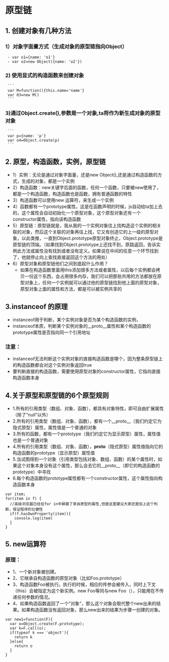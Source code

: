 # 原型链

## 1. 创建对象有几种方法
### 1）对象字面量方式（生成对象的原型链指向Object）
     - var o1={name: 'o1'}
     - var o2=new Object({name: 'o2'})
### 2) 使用显式的构造函数来创建对象
     ```
     var M=function(){this.name='name'}
     var 03=new M()
     ```
### 3)通过Object.create(),参数是一个对象,ta将作为新生成对象的原型对象
     ```
     var p={name: 'p'}
     var o4=Object.create(p)
     ```
## 2. 原型，构造函数，实例，原型链
- 1）实例：无论是通过对象字面量，还是new Object(),还是通过构造函数的方式，生成的对象，都是一个实例
- 2）构造函数：new关键字后面的函数，任何一个函数，只要被new使用了，都是一个构造函数，构造函数也是函数，拥有普通函数的特性
- 3）构造函数可以使用new 运算符，来生成一个实例
- 4）函数都有一个prototype属性，这是在函数声明的时候，js自动给ta加上去的，这个属性会自动初始化一个原型对象，这个原型对象还有一个constructor属性，指向该构造函数
- 5）原型链：原型链就是，我从我的一个实例对象往上找构造这个实例的相关联的对象，然后这个关联的对象再往上找，它又有创造它的上一级的原型对象，以此类推，一直到Object.prototype原型对象终止，Object.prototype是原型链的顶端。（如果找到Object.prototype上还找不到，原路返回，告诉实例此方法或属性没有找到或者没有定义。如果说在中间的任意一个环节找到了，他就停止向上查找直接返回这个方法的用处）
- 6）原型对象和原型链他们之间到底起什么作用？
  - 如果在构造函数里面用this添加很多方法或者属性，以后每个实例都会拷贝一份这个东西，会占用很多内存，我们可以把那些共用的方法都放在原型对象上，任何一个实例就可以通过他的原型链找到他上面的原型对象，原型对象上面的属性和方法，都是可以被实例共享的
## 3.instanceof 的原理
  - instanceof用于判断，某个实例对象是否为某个构造函数的实例，
  - instanceof本质，判断某个实例对象的__proto__属性和某个构造函数的prototype属性是否指向同一个引用地址
### 注意：
  - instanceof无法判断这个实例对象的直接构造函数是哪个，因为整条原型链上的构造函数都会对这个实例对象返回true
  - 要判断直接的构造函数，需要使用原型对象的constructor属性，它指向直接构造函数本身

## 4.关于原型和原型链的6个原型规则
  - 1.所有的引用类型（数组、对象、函数），都具有对象特性，即可自由扩展属性（除了“null”以外）
  - 2.所有的引用类型（数组、对象、函数），都有一个__proto__（我们约定它为隐式原型）属性，属性值是一个普通的对象
  - 3.所有的函数，都有一个prototype（我们约定它为显示原型）属性，属性值也是一个普通对象
  - 4.所有的引用类型（数组、对象、函数），__proto__（隐式原型）属性值指向它的构造函数的prototype（显示原型）属性值
  - 5.当试图得到一个对象（引用类型包括对象、数组、函数）的某个属性时，如果这个对象本身没有这个属性，那么会去它的__proto__（即它的构造函数的prototype）中寻找
  - 6.每个构造函数的prototype属性都有一个constructor属性，这个属性指向构造函数本身
  ```
  var item;
  for(item in f) {
    //高级浏览器已经在for in中屏蔽了来自原型的属性,但是这里建议大家还是加上这个判断，保证程序的壮健性
    if(f.hasOwnProperty(item)){ 
      console.log(item)
    }
  }
  ```

## 5. new运算符
### 原理：
   - 1、一个新对象被创建。
   - 2、它继承自构造函数的原型对象（比如Foo.prototype）
   - 3、构造函数Foo被执行。执行的时候，相应的传参会被传入，同时上下文（this）会被指定为这个新实例。new Foo等同与new Foo（），只能用在不传递任何参数的情况。
   - 4、如果构造函数返回了一个“对象”，那么这个对象会取代整个new出来的结果。如果构造函数没有返回对象，那么new出来的结果为步骤一创建的对象。
```
var new1=function(F){
  var o=Object.create(F.prototype);
  var k=F.call(o);
  if(typeof k === 'object'){
    return k
  }else{
    return o
  }
}
```

